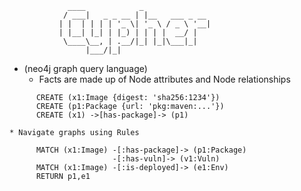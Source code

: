 
                 ____            _               
                / ___|   _ _ __ | |__   ___ _ __ 
               | |  | | | | '_ \| '_ \ / _ \ '__|
               | |__| |_| | |_) | | | |  __/ |   
                \____\__, | .__/|_| |_|\___|_|   
                     |___/|_|                    

* (neo4j graph query language)
    * Facts are made up of Node attributes and Node relationships

```
      CREATE (x1:Image {digest: 'sha256:1234'})
      CREATE (p1:Package {url: 'pkg:maven:...'})
      CREATE (x1) ->[has-package]-> (p1)
```
    * Navigate graphs using Rules
```
      MATCH (x1:Image) -[:has-package]-> (p1:Package) 
                       -[:has-vuln]-> (v1:Vuln)
      MATCH (x1:Image) -[:is-deployed]-> (e1:Env)
      RETURN p1,e1
```

